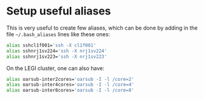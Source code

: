 # Setup useful aliases

This is very useful to create few aliases, which can be done by adding in the file
`~/.bash_aliases` lines like these ones:

```sh
alias sshcl1f001='ssh -X cl1f001'
alias sshnrj1sv224='ssh -X nrj1sv224'
alias sshnrj1sv223='ssh -X nrj1sv223'
```

On the LEGI cluster, one can also have:

```sh
alias oarsub-inter2cores='oarsub -I -l /core=2'
alias oarsub-inter4cores='oarsub -I -l /core=4'
alias oarsub-inter8cores='oarsub -I -l /core=8'
```
